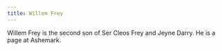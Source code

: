 ```yaml
---
title: Willem Frey
---
```


Willem Frey is the second son of Ser Cleos Frey and Jeyne Darry. He is a page at Ashemark.


